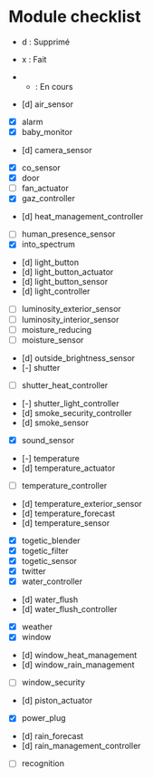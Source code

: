 Module checklist
===============

- d : Supprimé
- x : Fait
- - : En cours

- [d] air_sensor
- [x] alarm
- [x] baby_monitor
- [d] camera_sensor
- [x] co_sensor
- [x] door
- [ ] fan_actuator
- [x] gaz_controller
- [d] heat_management_controller
- [ ] human_presence_sensor
- [x] into_spectrum
- [d] light_button
- [d] light_button_actuator
- [d] light_button_sensor
- [d] light_controller
- [ ] luminosity_exterior_sensor
- [ ] luminosity_interior_sensor
- [ ] moisture_reducing
- [ ] moisture_sensor
- [d] outside_brightness_sensor
- [-] shutter
- [ ] shutter_heat_controller
- [-] shutter_light_controller
- [d] smoke_security_controller
- [d] smoke_sensor
- [x] sound_sensor
- [-] temperature
- [d] temperature_actuator
- [ ] temperature_controller
- [d] temperature_exterior_sensor
- [d] temperature_forecast
- [d] temperature_sensor
- [x] togetic_blender
- [x] togetic_filter
- [x] togetic_sensor
- [x] twitter
- [x] water_controller
- [d] water_flush
- [d] water_flush_controller
- [x] weather
- [x] window
- [d] window_heat_management
- [d] window_rain_management
- [ ] window_security
- [d] piston_actuator
- [x] power_plug
- [d] rain_forecast
- [d] rain_management_controller
- [ ] recognition
